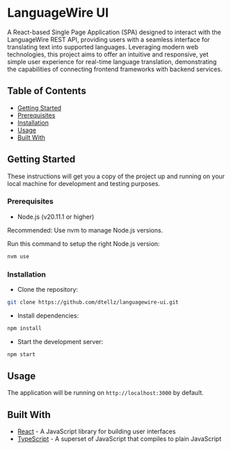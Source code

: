 # LanguageWire UI

A React-based Single Page Application (SPA) designed to interact with the LanguageWire REST API, providing users with a seamless interface for translating text into supported languages. Leveraging modern web technologies, this project aims to offer an intuitive and responsive, yet simple user experience for real-time language translation, demonstrating the capabilities of connecting frontend frameworks with backend services.

## Table of Contents

- [Getting Started](#getting-started)
- [Prerequisites](#prerequisites)
- [Installation](#installation)
- [Usage](#usage)
- [Built With](#built-with)

## Getting Started

These instructions will get you a copy of the project up and running on your local machine for development and testing purposes.

### Prerequisites

- Node.js (v20.11.1 or higher)

Recommended: Use nvm to manage Node.js versions.

Run this command to setup the right Node.js version:

```bash
nvm use
```

### Installation

- Clone the repository:

```bash
git clone https://github.com/dtellz/languagewire-ui.git
```

- Install dependencies:

```bash
npm install
```

- Start the development server:

```bash
npm start
```

## Usage

The application will be running on `http://localhost:3000` by default.

## Built With

- [React](https://reactjs.org/) - A JavaScript library for building user interfaces
- [TypeScript](https://www.typescriptlang.org/) - A superset of JavaScript that compiles to plain JavaScript
